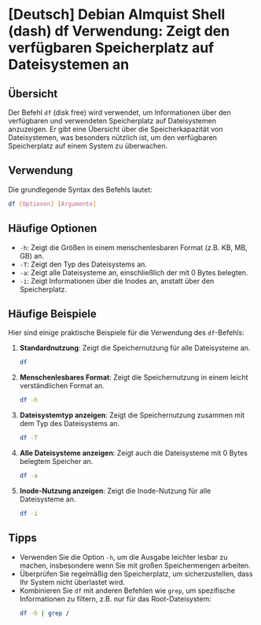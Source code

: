 # [Deutsch] Debian Almquist Shell (dash) df Verwendung: Zeigt den verfügbaren Speicherplatz auf Dateisystemen an

## Übersicht
Der Befehl `df` (disk free) wird verwendet, um Informationen über den verfügbaren und verwendeten Speicherplatz auf Dateisystemen anzuzeigen. Er gibt eine Übersicht über die Speicherkapazität von Dateisystemen, was besonders nützlich ist, um den verfügbaren Speicherplatz auf einem System zu überwachen.

## Verwendung
Die grundlegende Syntax des Befehls lautet:

```bash
df [Optionen] [Argumente]
```

## Häufige Optionen
- `-h`: Zeigt die Größen in einem menschenlesbaren Format (z.B. KB, MB, GB) an.
- `-T`: Zeigt den Typ des Dateisystems an.
- `-a`: Zeigt alle Dateisysteme an, einschließlich der mit 0 Bytes belegten.
- `-i`: Zeigt Informationen über die Inodes an, anstatt über den Speicherplatz.

## Häufige Beispiele
Hier sind einige praktische Beispiele für die Verwendung des `df`-Befehls:

1. **Standardnutzung**: Zeigt die Speichernutzung für alle Dateisysteme an.
   ```bash
   df
   ```

2. **Menschenlesbares Format**: Zeigt die Speichernutzung in einem leicht verständlichen Format an.
   ```bash
   df -h
   ```

3. **Dateisystemtyp anzeigen**: Zeigt die Speichernutzung zusammen mit dem Typ des Dateisystems an.
   ```bash
   df -T
   ```

4. **Alle Dateisysteme anzeigen**: Zeigt auch die Dateisysteme mit 0 Bytes belegtem Speicher an.
   ```bash
   df -a
   ```

5. **Inode-Nutzung anzeigen**: Zeigt die Inode-Nutzung für alle Dateisysteme an.
   ```bash
   df -i
   ```

## Tipps
- Verwenden Sie die Option `-h`, um die Ausgabe leichter lesbar zu machen, insbesondere wenn Sie mit großen Speichermengen arbeiten.
- Überprüfen Sie regelmäßig den Speicherplatz, um sicherzustellen, dass Ihr System nicht überlastet wird.
- Kombinieren Sie `df` mit anderen Befehlen wie `grep`, um spezifische Informationen zu filtern, z.B. nur für das Root-Dateisystem:
  ```bash
  df -h | grep /
  ```